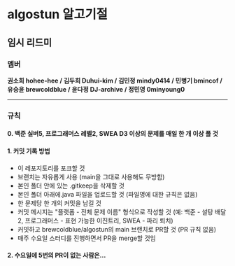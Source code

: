 # algostun 알고기절

## 임시 리드미

### 멤버

**권소희 hohee-hee / 김두희 Duhui-kim / 김민정 mindy0414 / 민병기 bmincof / 유승윤 brewcoldblue / 윤다정 DJ-archive / 정민영 0minyoung0**

---

### 규칙

#### 0. 백준 실버5, 프로그래머스 레벨2, SWEA D3 이상의 문제를 매일 한 개 이상 풀 것

#### 1. 커밋 기록 방법

- 이 레포지토리를 포크할 것
- 브랜치는 자유롭게 사용 (main을 그대로 사용해도 무방함)
- 본인 폴더 안에 있는 .gitkeep을 삭제할 것
- 본인 폴더 아래에.java 파일을 업로드할 것 (파일명에 대한 규칙은 없음)
- 한 문제당 한 개의 커밋을 남길 것
- 커밋 메시지는 "플랫폼 - 전체 문제 이름" 형식으로 작성할 것
  (예: 백준 - 설탕 배달 2, 프로그래머스 - 표현 가능한 이진트리, SWEA - 파리 퇴치)
- 커밋하고 brewcoldblue/algostun의 main 브랜치로 PR할 것 (PR 규칙 없음)
- 매주 수요일 스터디를 진행하면서 PR을 merge할 것임

#### 2. 수요일에 5번의 PR이 없는 사람은…
